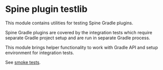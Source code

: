 # Spine plugin testlib

This module contains utilities for testing Spine Gradle plugins.

Spine Gradle plugins are covered by the integration tests which require separate Gradle project 
setup and are run in separate Gradle process.

This module brings helper functionality to work with Gradle API and setup environment for 
integration tests.

See [smoke tests](../smoke-tests).

